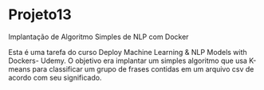 # Projeto13
Implantação de Algoritmo Simples de NLP com Docker

Esta é uma tarefa do curso Deploy Machine Learning & NLP Models with Dockers- Udemy. O objetivo
era implantar um simples algoritmo que usa K-means para classificar um grupo de frases contidas
em um arquivo csv de acordo com seu significado.
